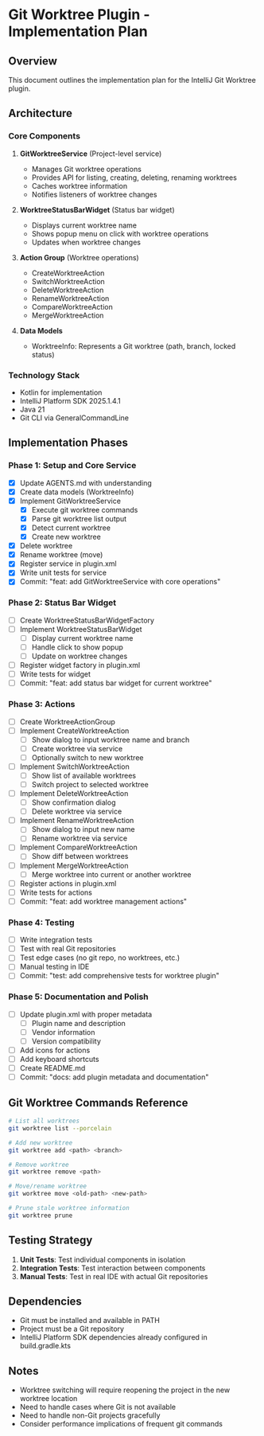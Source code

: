 # Git Worktree Plugin - Implementation Plan

## Overview
This document outlines the implementation plan for the IntelliJ Git Worktree plugin.

## Architecture

### Core Components

1. **GitWorktreeService** (Project-level service)
   - Manages Git worktree operations
   - Provides API for listing, creating, deleting, renaming worktrees
   - Caches worktree information
   - Notifies listeners of worktree changes

2. **WorktreeStatusBarWidget** (Status bar widget)
   - Displays current worktree name
   - Shows popup menu on click with worktree operations
   - Updates when worktree changes

3. **Action Group** (Worktree operations)
   - CreateWorktreeAction
   - SwitchWorktreeAction
   - DeleteWorktreeAction
   - RenameWorktreeAction
   - CompareWorktreeAction
   - MergeWorktreeAction

4. **Data Models**
   - WorktreeInfo: Represents a Git worktree (path, branch, locked status)

### Technology Stack
- Kotlin for implementation
- IntelliJ Platform SDK 2025.1.4.1
- Java 21
- Git CLI via GeneralCommandLine

## Implementation Phases

### Phase 1: Setup and Core Service
- [x] Update AGENTS.md with understanding
- [x] Create data models (WorktreeInfo)
- [x] Implement GitWorktreeService
  - [x] Execute git worktree commands
  - [x] Parse git worktree list output
  - [x] Detect current worktree
  - [x] Create new worktree
- [x] Delete worktree
- [x] Rename worktree (move)
- [x] Register service in plugin.xml
- [x] Write unit tests for service
- [x] Commit: "feat: add GitWorktreeService with core operations"

### Phase 2: Status Bar Widget
- [ ] Create WorktreeStatusBarWidgetFactory
- [ ] Implement WorktreeStatusBarWidget
  - [ ] Display current worktree name
  - [ ] Handle click to show popup
  - [ ] Update on worktree changes
- [ ] Register widget factory in plugin.xml
- [ ] Write tests for widget
- [ ] Commit: "feat: add status bar widget for current worktree"

### Phase 3: Actions
- [ ] Create WorktreeActionGroup
- [ ] Implement CreateWorktreeAction
  - [ ] Show dialog to input worktree name and branch
  - [ ] Create worktree via service
  - [ ] Optionally switch to new worktree
- [ ] Implement SwitchWorktreeAction
  - [ ] Show list of available worktrees
  - [ ] Switch project to selected worktree
- [ ] Implement DeleteWorktreeAction
  - [ ] Show confirmation dialog
  - [ ] Delete worktree via service
- [ ] Implement RenameWorktreeAction
  - [ ] Show dialog to input new name
  - [ ] Rename worktree via service
- [ ] Implement CompareWorktreeAction
  - [ ] Show diff between worktrees
- [ ] Implement MergeWorktreeAction
  - [ ] Merge worktree into current or another worktree
- [ ] Register actions in plugin.xml
- [ ] Write tests for actions
- [ ] Commit: "feat: add worktree management actions"

### Phase 4: Testing
- [ ] Write integration tests
- [ ] Test with real Git repositories
- [ ] Test edge cases (no git repo, no worktrees, etc.)
- [ ] Manual testing in IDE
- [ ] Commit: "test: add comprehensive tests for worktree plugin"

### Phase 5: Documentation and Polish
- [ ] Update plugin.xml with proper metadata
  - [ ] Plugin name and description
  - [ ] Vendor information
  - [ ] Version compatibility
- [ ] Add icons for actions
- [ ] Add keyboard shortcuts
- [ ] Create README.md
- [ ] Commit: "docs: add plugin metadata and documentation"

## Git Worktree Commands Reference

```bash
# List all worktrees
git worktree list --porcelain

# Add new worktree
git worktree add <path> <branch>

# Remove worktree
git worktree remove <path>

# Move/rename worktree
git worktree move <old-path> <new-path>

# Prune stale worktree information
git worktree prune
```

## Testing Strategy

1. **Unit Tests**: Test individual components in isolation
2. **Integration Tests**: Test interaction between components
3. **Manual Tests**: Test in real IDE with actual Git repositories

## Dependencies

- Git must be installed and available in PATH
- Project must be a Git repository
- IntelliJ Platform SDK dependencies already configured in build.gradle.kts

## Notes

- Worktree switching will require reopening the project in the new worktree location
- Need to handle cases where Git is not available
- Need to handle non-Git projects gracefully
- Consider performance implications of frequent git commands
